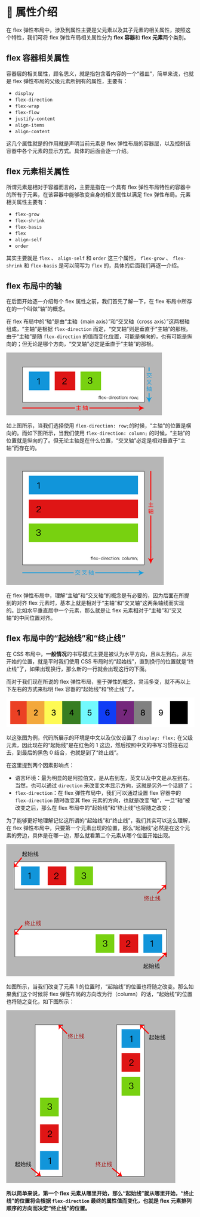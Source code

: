 # 📕 属性介绍

在 flex 弹性布局中，涉及到属性主要是父元素以及其子元素的相关属性，按照这个特性，我们可将 flex 弹性布局相关属性分为 **flex 容器**和 **flex 元素**两个类别。

## flex 容器相关属性
容器层的相关属性，顾名思义，就是指包含着内容的一个“器皿”，简单来说，也就是 flex 弹性布局的父级元素所拥有的属性，主要有：

- `display` 
- `flex-direction` 
- `flex-wrap` 
- `flex-flow` 
- `justify-content` 
- `align-items` 
- `align-content` 

这几个属性就是的作用就是声明当前元素是 flex 弹性布局的容器层，以及控制该容器中各个元素的显示方式。具体的后面会逐一介绍。

## flex 元素相关属性
所谓元素是相对于容器而言的，主要是指在一个具有 flex 弹性布局特性的容器中的所有子元素，在该容器中能够改变自身的相关属性以满足 flex 弹性布局。元素相关属性主要有：

- `flex-grow` 
- `flex-shrink` 
- `flex-basis` 
- `flex` 
- `align-self` 
- `order` 

其实主要就是 `flex` 、 `align-self` 和 `order` 这三个属性， `flex-grow` 、 `flex-shrink` 和 `flex-basis` 是可以简写为 `flex` 的，具体的后面我们再逐一介绍。

## flex 布局中的轴
在后面开始逐一介绍每个 flex 属性之前，我们首先了解一下，在 flex 布局中所存在的一个叫做“轴”的概念。

在 flex 布局中的“轴”是由“主轴（main axis）”和“交叉轴（cross axis）”这两根轴组成，“主轴”是根据 `flex-direction` 而定，“交叉轴”则是垂直于“主轴”的那根。由于“主轴”是随 `flex-direction` 的值而变化位置，可能是横向的，也有可能是纵向的；但无论是哪个方向，“交叉轴”必定是垂直于“主轴”的那根。

<img src="image/02-1.png" alt="image" style="zoom:50%;" />

如上图所示，当我们选择使用 `flex-direction: row;`的时候，“主轴”的位置是横向的。而如下图所示，当我们使用 `flex-direction: column;` 的时候，“主轴”的位置就是纵向的了。但无论主轴是在什么位置，“交叉轴”必定是相对垂直于“主轴”而存在的。

<img src="image/02-2.png" style="zoom:50%;" />

在 flex 弹性布局中，理解“主轴”和“交叉轴”的概念是有必要的，因为后面在所提到的对齐 flex 元素时，基本上就是相对于“主轴”和“交叉轴”这两条轴线而实现的。比如水平垂直居中一个元素，那么就是让 flex 元素相对于“主轴”和“交叉轴”的中间位置对齐。

## flex 布局中的“起始线”和“终止线”

在 CSS 布局中，**一般情况**的书写模式主要是被认为水平方向，且从左到右。从左开始的位置，就是平时我们使用 CSS 布局时的“起始线”，直到换行的位置就是“终止线”了，如果出现换行，那么新的一行就会出现这行的下面。

而对于我们现在所说的 flex 弹性布局，鉴于弹性的概念，灵活多变，就不再以上下左右的方式来标明 flex 容器的“起始线”和“终止线”了。

![image](image/01-2.png)

以这张图为例，代码所展示的环境是中文以及仅仅设置了 `display: flex;` 在父级元素，因此现在的“起始线”是在红色的 1 这边，然后按照中文的书写习惯往右过去，到最后的黑色 0 结合，也就是到了“终止线”。

在这里提到两个因素影响点：

* 语言环境：最为明显的是阿拉伯文，是从右到左，英文以及中文是从左到右。当然，也可以通过 `direction` 来改变文本显示方向，这就是另外一个话题了；
* `flex-direction`：在 flex 弹性布局中，我们可以通过设置 flex 容器中的 `flex-direction` 随时改变其 flex 元素的方向，也就是改变“轴”，一旦“轴”被改变之后，那么在 flex 布局中的“起始线”和“终止线”也将随之改变；

为了能够更好地理解记忆这所谓的“起始线”和“终止线”，我们其实可以这么理解，在 flex 弹性布局中，只要第一个元素出现的位置，那么“起始线”必然是在这个元素的旁边，具体是在哪一边，那么就看第二个元素从哪个位置开始出现。

<img src="image/02-3.png" alt="image" style="zoom:50%;" />

如图所示，当我们改变了元素 1 的位置时，“起始线”的位置也将随之改变。那么如果我们这个时候将 flex 弹性布局的方向改为行（column）的话，“起始线”的位置也将随之变化，如下图所示：

<img src="image/02-4.png" style="zoom:50%;" />

**所以简单来说，第一个 flex 元素从哪里开始，那么“起始线”就从哪里开始，“终止线”的位置将会根据 `flex-direction` 最终的属性值而变化，也就是 flex 元素排列顺序的方向而决定“终止线”的位置。**


